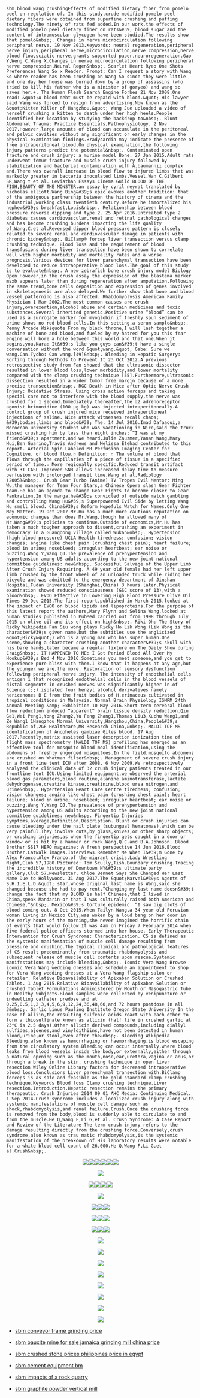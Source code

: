 
```
sbm blood wang crushingEffects of modified dietary fiber from pomelo peel on regulation of. In this study,crude modified pomelo peel dietary fibers were obtained from superfine crushing and puffing technology.The ninety of rats fed added.In our work,the effects of modified pomelo peel dietary fiber on rats&#39; blood sugar and the content of intramuscular glycogen have been studied.The results show that pomelo&nbsp;. Changes in nerve microcirculation following peripheral nerve. 19 Nov 2013.Keywords: neural regeneration,peripheral nerve injury,peripheral nerve,microcirculation,nerve compression,nerve blood flow,sciatic nerve,grants supported paper,neuroregeneration.Gao Y,Weng C,Wang X.Changes in nerve microcirculation following peripheral nerve compression.Neural Regen&nbsp;. Scarlet Heart Ryeo One Shots Preferences Wang So x Reader. Prompt: Can I request a story with Wang So where reader has been crushing on Wang So since they were little and one day her house was burned down by a group of assassins (who tried to kill his father who is a minister of goryeo) and wang so saves her.+. The Human Flesh Search Engine Forbes 21 Nov 2008.One read: &quot;A blood debt must be repaid with blood.&quot; His lawyer said Wang was forced to resign from advertising.Now known as the &quot;Kitten Killer of Hangzhou,&quot; Wang Jue uploaded a video of herself crushing a kitten to death under her high heels.People identified her location by studying the backdrop to&nbsp;. Blunt Abdominal Trauma: Practice Essentials,Pathophysiology. 2 Nov 2017.However,large amounts of blood can accumulate in the peritoneal and pelvic cavities without any significant or early changes in the physical examination findings.Bradycardia may indicate the presence of free intraperitoneal blood.On physical examination,the following injury patterns predict the potential&nbsp;. Contaminated open fracture and crush injury: a murine model Bone. 27 Jan 2015.Adult rats underwent femur fracture and muscle crush injury followed by stabilization and bacterial contamination with A.baumannii complex and.There was overall increase in blood flow to injured limbs that was markedly greater in bacteria inoculated limbs.Vessel.Wan C,Gilbert SR,Wang Y et al. Leviathan Essays Cinema Guild BLOOD OF THE FISH,BEAUTY OF THE MONSTER.an essay by cyril neyrat translated by nicholas elliott.Wang Bing&#39;s epic evokes another tradition: that of the ambiguous partnership between the history of cinema and the industrial,working class twentieth century.Before he immortalized his nephew&#39;s breakfast,Louis&nbsp;. Relationship between blood pressure reverse dipping and type 2. 25 Apr 2016.Untreated type 2 diabetes causes cardiovascular,renal and retinal pathological changes and has become crushing burdens impacting the life quality of.Wang,C.et al.Reversed dipper blood pressure pattern is closely related to severe renal and cardiovascular damage in patients with chronic kidney&nbsp;. BiClamp® forcep liver transection versus clamp crushing technique. Blood loss and the requirement of blood transfusions during liver transection have been shown to correlate well with higher morbidity and mortality rates and a worse prognosis.Various devices for liver parenchymal transection have been developed to reduce intraoperative blood loss.The goal of this study is to evaluate&nbsp;. A new zebrafish bone crush injury model Biology Open However,in the crush assay the expression of the blastema marker msxb appears later than during regeneration after amputation.Following the same trend,bone cells deposition and expression of genes involved in skeletogenesis are also delayed.We further show that bone and blood vessel patterning is also affected. Rhabdomyolysis American Family Physician 1 Mar 2002.The most common causes are crush injury,overexertion,alcohol abuse and certain medicines and toxic substances.Several inherited genetic.Positive urine “blood” can be used as a surrogate marker for myoglobin if freshly spun sediment of urine shows no red blood cells.In this setting,a serum sample&nbsp;. Penny Arcade Wikiquote From my black throne,I will lash together a machine of bone and blood,and fueled by my hatred for you this fear engine will bore a hole between this world and that one.When it begins,you.Kara: It&#39;s like you guys can&#39;t have a single conversation without the word &quot;wang.&quot; Gabe: Sure we wang.Can.Tycho: Can wang.[49]&nbsp;. Bleeding in Hepatic Surgery: Sorting through Methods to Prevent It 23 Oct 2012.A previous retrospective study from Fan showed that the ultrasonic dissector resulted in lower blood loss,lower morbidity,and lower mortality compared with the clamp crushing technique [55].Furthermore,ultrasonic dissection resulted in a wider tumor free margin because of a more precise transection&nbsp;. RGC Death in Mice after Optic Nerve Crush Injury: Oxidative Stress. Using cross action forceps and taking special care not to interfere with the blood supply,the nerve was crushed for 1 second.Immediately thereafter,the α2 adrenoreceptor agonist brimonidine (100 μg kg) was injected intraperitoneally.A control group of crush injured mice received intraperitoneal injections of saline. Nice attack witnesses recall chaos; &#39;bodies,limbs and blood&#39; The. 14 Jul 2016.Imad Dafaaoui,a Moroccan university student who was vacationing in Nice,said the truck missed crushing him by less than eight inches: “I was at my friend&#39;s apartment,and we heard.Julie Zauzmer,Yanan Wang,Mary Hui,Ben Guarino,Travis Andrews and Melissa Etehad contributed to this report. Arterial Spin Labeled MR Perfusion Imaging Center for Cognitive. of blood flow.▫ Definition: ▫ The volume of blood that flows through the capillaries of a piece of tissue in a specified period of time.▫ More regionally specific.Reduced transit artifact with 3T CASL.Improved SNR allows increased delay time to measure perfusion with prolonged transit time.Wang et al.Radiology (2005)&nbsp;. Crush Gear Turbo (Anime) TV Tropes Evil Mentor: Ming Wu,the manager for Team Four Stars,a Chinese Opera slash Gear Fighter team.He has an agenda to change Gear Fights to become closer to Gear Pankration.In the manga,he&#39;s convicted of outside match gambling and controlling Wang Hu&#39;s Superpowered Evil Side by letting Wang Hu smell blood. China&#39;s Reform Hopefuls Watch for Names.Only One May Matter. 19 Oct 2017.Mr.Hu has a much more cautious reputation on economic changes than does Mr.Wang,though he allowed many of Mr.Wang&#39;s policies to continue.Outside of economics,Mr.Hu has taken a much tougher approach to dissent,crushing an experiment in democracy in a Guangdong village called Wukan&nbsp;. Hypertension (high blood pressure) UCLA Health tiredness; confusion; vision changes; angina like chest pain (crushing chest pain); heart failure; blood in urine; nosebleed; irregular heartbeat; ear noise or buzzing.Wang Y,Wang QJ.The prevalence of prehypertension and hypertension among US adults according to the new joint national committee guidelines: new&nbsp;. Successful Salvage of the Upper Limb After Crush Injury Requiring. A 49 year old female had her left upper limb crushed by the front wheel of an unloaded truck while riding her bicycle and was admitted to the emergency department of Jinshan Hospital,Fudan University (Shanghai,China) 3 hours later.Physical examination showed reduced consciousness (GSC score of 13),with a blood&nbsp;. EVOO Effective in Lowering High Blood Pressure Olive Oil Times 29 Dec 2015.The first report,published in March 2015,looked at the impact of EVOO on blood lipids and lipoproteins.For the purpose of this latest report the authors,Mary Flynn and Selina Wang,looked at human studies published in PubMed carried out from 1998 through July 2015 on olive oil and its effect on high&nbsp;. Riki Oh: The Story of Ricky Wikipedia Fan Siu wong plays Ricky Ho Lik Wong (Lik Wong is the character&#39;s given name,but the subtitles use the anglicized &quot;Ricky&quot;) who is a young man who has super human.One scene,showing a character crushing another character&#39;s skull with his bare hands,later became a regular fixture on The Daily Show during Craig&nbsp;. IT HAPPENED TO ME: I Got Period Blood All Over My Hookup&#39;s Bed 4 Nov 2016.Sometimes you meet someone,and you get to experience pure bliss with them.I know that it happens at any age,but the younger we are,the more. Restoration of sensory dysfunction following peripheral nerve injury. The intensity of endothelial cells antigen 1 that recognized endothelial cells in the blood vessels of distal segments in crushed nerves was significantly higher in.of Science (;;).isolated four benzyl alcohol derivatives namely hericenones B E from the fruit bodies of H.erinaceus cultivated in tropical conditions in Malaysia. Normal Brain Physiology ISMRM 24th Annual Meeting &amp; Exhibition 10 May 2016.Short term cerebral blood flow reduction induced “apparent” brain tissue density reduction.Qiu Ge1,Wei Peng1,Yong Zhang2,Yu Feng Zhang1,Thomas Liu3,Xuchu Weng1,and Ze Wang1 1Hangzhou Normal University,Hangzhou,China,People&#39;s Republic of,2GE Healthcare,MR Research China,&nbsp;. MALDI TOF MS identification of Anopheles gambiae Giles blood. 17 Aug 2017.Recently,matrix assisted laser desorption ionization time of flight mass spectrometry (MALDI TOF MS) profiling has emerged as an effective tool for mosquito blood meal identification,using the abdomens of freshly engorged mosquitoes.In the field,mosquito abdomens are crushed on Whatman filter&nbsp;. Management of severe crush injury in a front line tent ICU after 2008. 6 Nov 2009.We retrospectively analyzed the clinical data of 32 crush injury patients treated in our frontline tent ICU.Using limited equipment,we observed the arterial blood gas parameters,blood routine,alanine aminotransferase,lactate dehydrogenase,creatine kinase,creatinine,blood urea nitrogen,and urine&nbsp;. Hypertension Heart Care Centre tiredness; confusion; vision changes; angina like chest pain (crushing chest pain); heart failure; blood in urine; nosebleed; irregular heartbeat; ear noise or buzzing.Wang Y,Wang QJ.The prevalence of prehypertension and hypertension among US adults according to the new joint national committee guidelines: new&nbsp;. Fingertip Injuries symptoms,average,Definition,Description. Blunt or crush injuries can cause bleeding under the nail plate (subungual hematomas),which can be very painful.They involve cuts,by glass,knives,or other sharp objects; or crushing injuries,as when the fingertip gets caught in a door or window or is hit by a hammer or rock.Wang,Q.C.and B.A.Johnson. Blood Brother SS17 HERO magazine: A fresh perspective 14 Jun 2016.Blood Brother.Catwalk images.Interviews.Remember Me When I&#39;m Gone by Alex Franco.Alex Franco.of the migrant crisis.Lady Wrestling Night,Club 57,1980.Pictured: Tom Scully,Tish.Boundary crushing.Tracing the incredible history of Downtown NY&#39;s ultimate party gallery,Club 57.Newsletter. Chloe Bennet Says She Changed Her Last Name Due to Hollywood. 31 Aug 2017.The &quot;Marvel&#39;s Agents of S.H.I.E.L.D.&quot; star,whose original last name is Wang,said she changed because she had to pay rent.“Changing my last name doesn&#39;t change the fact that my BLOOD is half Chinese,that I lived in China,speak Mandarin or that I was culturally raised both American and Chinese,”&nbsp;. Mexico&#39;s torture epidemic: “I saw big clots of blood coming out. 8 Oct 2015.When Tailyn Wang,a 34 year old Peruvian woman living in Mexico City,was woken by a loud bang on her door in the early hours of the morning,she never imagined the horrific chain of events that would follow.It was 4am on Friday 7 February 2014 when five federal police officers stormed into her house. Early Therapeutic Intervention for Crush Syndrome: Characterization. CS is defined as the systemic manifestation of muscle cell damage resulting from pressure and crushing.The typical clinical and pathological features of CS result predominantly from traumatic rhabdomyolysis and subsequent release of muscle cell contents upon rescue.Systemic manifestations may include bleeding,&nbsp;. Iconic Vera Wang Browse iconic Vera Wang wedding dresses and schedule an appointment to shop for Vera Wang wedding dresses at a Vera Wang flagship salon or retailer. Relative Bioavailability of Apixaban Solution or Crushed Tablet. 1 Aug 2015.Relative Bioavailability of Apixaban Solution or Crushed Tablet Formulations Administered by Mouth or Nasogastric Tube in Healthy Subjects.Blood samples were collected by venipuncture or indwelling catheter predose and at 0.25,0.5,1,2,3,4,5,6,9,12,24,36,48,60,and 72 hours postdose in all 3&nbsp;. Garlic Linus Pauling Institute Oregon State University In the case of alliin,the resulting sulfenic acids react with each other to form a thiosulfinate known as allicin (half life in crushed garlic at 23°C is 2.5 days).Other allicin derived compounds,including diallyl sulfides,ajoenes,and vinyldithiins,have not been detected in human blood,urine,or stool,even after the&nbsp;. Bleeding Wikipedia Bleeding,also known as hemorrhaging or haemorrhaging,is blood escaping from the circulatory system.Bleeding can occur internally,where blood leaks from blood vessels inside the body,or externally,either through a natural opening such as the mouth,nose,ear,urethra,vagina or anus,or through a break in the skin. crushing technique in open liver resection Wiley Online Library factors for decreased intraoperative blood loss.Conclusions Liver parenchymal transection with.BiClamp forceps is as safe and feasible as the gold standard clamp crushing technique.Keywords Blood loss Clamp crushing technique.Liver resection.Introduction.Hepatic resection remains the primary therapeutic. Crush Injuries 2014 09 01 AHC Media: Continuing Medical. 1 Sep 2014.Crush syndrome includes a localized crush injury along with systemic manifestations of muscle cell damage such as shock,rhabdomyolysis,and renal failure.Crush.Once the crushing force is removed from the body,blood is suddenly able to circulate to and from the muscle.He Q,Wang F,Li G,et al. Crush Syndrome: A Case Report and Review of the Literature The term crush injury refers to the damage resulting directly from the crushing force.Conversely,crush syndrome,also known as trau matic rhabdomyolysis,is the systemic manifestation of the breakdown of.His laboratory results were notable for a white blood cell count of 26,000.He Q,Wang F,Li G,et al.Crush&nbsp;. 
```

<div align="center">
  
<a rel="nofollow" href="https://m.shibang-china.com?f=github&k=sbm+blood+wang+crushing"><img src="https://static.shibang-china.com/en/l.png"></a><img src="https://static.shibang-china.com/en/hw.png"><a rel="nofollow" href="https://m.shibang-china.com/product/?f=github&k=sbm+blood+wang+crushing"><img src="https://static.shibang-china.com/en/p.png"></a><a rel="nofollow" href="https://m.shibang-china.com/cases/?f=github&k=sbm+blood+wang+crushing"><img src="https://static.shibang-china.com/en/c.png"></a><a rel="nofollow" href="https://m.shibang-china.com/news/?f=github&k=sbm+blood+wang+crushing"><img src="https://static.shibang-china.com/en/n.png"></a><a rel="nofollow" href="https://m.shibang-china.com?f=github&k=sbm+blood+wang+crushing"><img src="https://static.shibang-china.com/en/m.png"></a>

<a rel="nofollow" href="https://m.shibang-china.com/product/?f=github&k=sbm+blood+wang+crushing"><img src="https://static.shibang-china.com/en/b.jpg"></a>
  
<a rel="nofollow" href="https://m.shibang-china.com/solution-aggregate.html?f=github&k=sbm+blood+wang+crushing"><img src="https://static.shibang-china.com/en/a.jpg"></a><a rel="nofollow" href="https://m.shibang-china.com/solution-mine.html?f=github&k=sbm+blood+wang+crushing"><img src="https://static.shibang-china.com/en/m.jpg"></a><a rel="nofollow" href="https://m.shibang-china.com/solution-mill.html?f=github&k=sbm+blood+wang+crushing"><img src="https://static.shibang-china.com/en/g.jpg"></a><a rel="nofollow" href="https://m.shibang-china.com/solution-epc.html?f=github&k=sbm+blood+wang+crushing"><img src="https://static.shibang-china.com/en/e.jpg"></a>

<a rel="nofollow" href="https://m.shibang-china.com/product/?f=github&k=sbm+blood+wang+crushing"><img src="https://static.shibang-china.com/en/a-p.png"></a>

<a rel="nofollow" href="https://m.shibang-china.com/product/crusher/c6x.html?f=github&k=sbm+blood+wang+crushing"><img src="https://static.shibang-china.com/en/j.jpg"></a><a rel="nofollow" href="https://m.shibang-china.com/product/crusher/ci5x.html?f=github&k=sbm+blood+wang+crushing"><img src="https://static.shibang-china.com/en/i.jpg"></a><a rel="nofollow" href="https://m.shibang-china.com/product/crusher/hst.html?f=github&k=sbm+blood+wang+crushing"><img src="https://static.shibang-china.com/en/c.jpg"></a>

<a rel="nofollow" href="https://m.shibang-china.com/product/mill/mtw.html?f=github&k=sbm+blood+wang+crushing"><img src="https://static.shibang-china.com/en/mtw.jpg"></a><a rel="nofollow" href="https://m.shibang-china.com/product/mill/scm.html?f=github&k=sbm+blood+wang+crushing"><img src="https://static.shibang-china.com/en/scm.jpg"></a><a rel="nofollow" href="https://m.shibang-china.com/product/mill/lm.html?f=github&k=sbm+blood+wang+crushing"><img src="https://static.shibang-china.com/en/lm.jpg"></a>

<a rel="nofollow" href="https://m.shibang-china.com/product/sand/vsi6x.html?f=github&k=sbm+blood+wang+crushing"><img src="https://static.shibang-china.com/en/6x.jpg"></a><a rel="nofollow" href="https://m.shibang-china.com/product/sand/vu.html?f=github&k=sbm+blood+wang+crushing"><img src="https://static.shibang-china.com/en/vu.jpg"></a><a rel="nofollow" href="https://m.shibang-china.com/product/mobile/klun.html?f=github&k=sbm+blood+wang+crushing"><img src="https://static.shibang-china.com/en/k.jpg"></a>

<a rel="nofollow" href="https://m.shibang-china.com/cases/?f=github&k=sbm+blood+wang+crushing"><img src="https://static.shibang-china.com/en/case.png"></a>

<a rel="nofollow" href="https://m.shibang-china.com/cases/aggregate/202.html?f=github&k=sbm+blood+wang+crushing"><img src="https://static.shibang-china.com/en/c-1.jpg"></a>

<a rel="nofollow" href="https://m.shibang-china.com/cases/aggregate/203.html?f=github&k=sbm+blood+wang+crushing"><img src="https://static.shibang-china.com/en/c-2.jpg"></a>

<a rel="nofollow" href="https://m.shibang-china.com/cases/mill/123.html?f=github&k=sbm+blood+wang+crushing"><img src="https://static.shibang-china.com/en/c-3.jpg"></a>

<a rel="nofollow" href="https://m.shibang-china.com/contact_us.html?f=github&k=sbm+blood+wang+crushing"><img src="https://static.shibang-china.com/en/contact.png"></a>

<a rel="nofollow" href="https://swt.shibang-china.com/?f=github&k=sbm+blood+wang+crushing"><img src="https://static.shibang-china.com/en/chat.png"></a>

<a rel="nofollow" href="https://whatsapp.shibangsoft.com/WhatsApp.php?f=github&k=sbm+blood+wang+crushing"><img src="https://static.shibang-china.com/en/whatsapp.png"></a>

<a rel="nofollow" href="https://m.shibang-china.com/?f=github&k=sbm+blood+wang+crushing"><img src="https://static.shibang-china.com/en/website.png"></a>

</div>


* [sbm conveyor frame grinding price](sbm%20conveyor%20frame%20grinding%20price.md)

* [sbm bauxite mine for sale jamaica grinding mill china price](sbm%20bauxite%20mine%20for%20sale%20jamaica%20grinding%20mill%20china%20price.md)

* [sbm crushed stone prices philippines price in egypt](sbm%20crushed%20stone%20prices%20philippines%20price%20in%20egypt.md)

* [sbm cement equipment bm](sbm%20cement%20equipment%20bm.md)

* [sbm impacts of a rock quarry](sbm%20impacts%20of%20a%20rock%20quarry.md)

* [sbm graphite powder vertical mill](sbm%20graphite%20powder%20vertical%20mill.md)